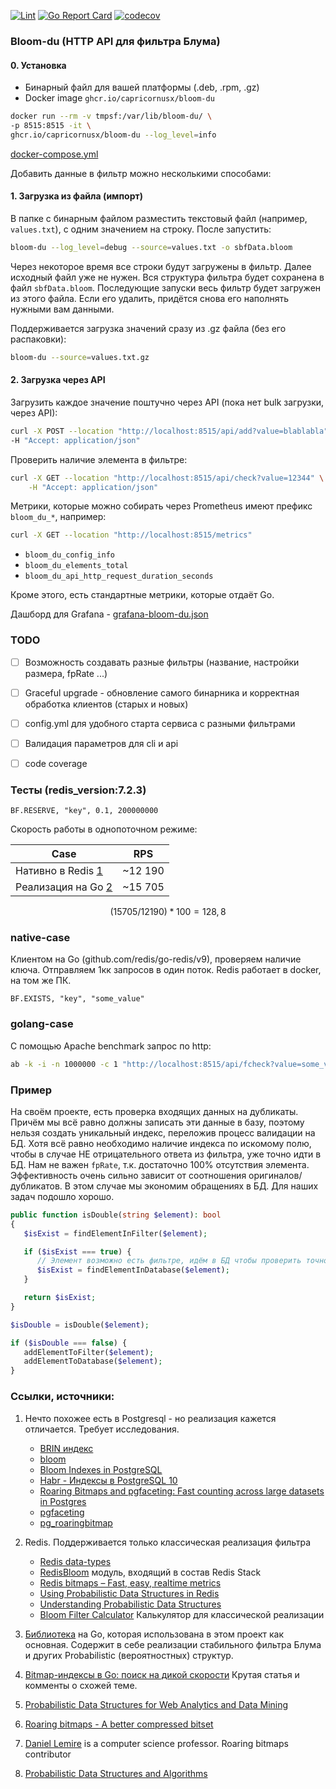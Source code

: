[![Lint](https://github.com/capricornusx/bloom-du/actions/workflows/lint.yml/badge.svg)](https://github.com/capricornusx/bloom-du/actions/workflows/lint.yml)
[![Go Report Card](https://goreportcard.com/badge/github.com/capricornusx/bloom-du)](https://goreportcard.com/report/github.com/capricornusx/bloom-du)
[![codecov](https://codecov.io/gh/capricornusx/bloom-du/graph/badge.svg?token=IO7ABLPOFP)](https://codecov.io/gh/capricornusx/bloom-du)

### Bloom-du (HTTP API для фильтра Блума)

#### 0. Установка

 - Бинарный файл для вашей платформы (.deb, .rpm, .gz) 
 - Docker image `ghcr.io/capricornusx/bloom-du`

```sh
docker run --rm -v tmpsf:/var/lib/bloom-du/ \
-p 8515:8515 -it \
ghcr.io/capricornusx/bloom-du --log_level=info
```

[docker-compose.yml](docs/docker-compose.yml)

Добавить данные в фильтр можно несколькими способами:
#### 1. Загрузка из файла (импорт)
В папке с бинарным файлом разместить текстовый файл (например, `values.txt`), с одним значением на строку. 
После запустить: 
 
```sh
bloom-du --log_level=debug --source=values.txt -o sbfData.bloom
```

Через некоторое время все строки будут загружены в фильтр. Далее исходный файл уже не нужен. 
Вся структура фильтра будет сохранена в файл `sbfData.bloom`. Последующие запуски весь фильтр 
будет загружен из этого файла. Если его удалить, придётся снова его наполнять нужными вам данными.

Поддерживается загрузка значений сразу из .gz файла (без его распаковки):

```sh
bloom-du --source=values.txt.gz
```

#### 2. Загрузка через API
Загрузить каждое значение поштучно через API (пока нет bulk загрузки, через API):

```sh
curl -X POST --location "http://localhost:8515/api/add?value=blablabla" \
-H "Accept: application/json" 
```


Проверить наличие элемента в фильтре:
```sh
curl -X GET --location "http://localhost:8515/api/check?value=12344" \
    -H "Accept: application/json"
```


Метрики, которые можно собирать через Prometheus имеют префикс `bloom_du_*`, например:


```sh
curl -X GET --location "http://localhost:8515/metrics"
```

 - `bloom_du_config_info`
 - `bloom_du_elements_total`
 - `bloom_du_api_http_request_duration_seconds`

Кроме этого, есть стандартные метрики, которые отдаёт Go.

Дашборд для Grafana - [grafana-bloom-du.json](internal%2Futils%2Fgrafana-bloom-du.json)


### TODO
- [ ] Возможность создавать разные фильтры (название, настройки размера, fpRate ...)
- [ ] Graceful upgrade - обновление самого бинарника и корректная обработка клиентов (старых и новых)
- [ ] config.yml для удобного старта сервиса с разными фильтрами
- [ ] Валидация параметров для cli и api
- [ ] code coverage


### Тесты (redis_version:7.2.3)

```redis
BF.RESERVE, "key", 0.1, 200000000
```

Скорость работы в однопоточном режиме:

| Case                               | RPS     |
|------------------------------------|---------|
| Нативно в Redis  [1](#native-case) | ~12 190 |
| Реализация на Go [2](#golang-case) | ~15 705 |

```math
(15705 / 12190) * 100 = 128,8%
```

### native-case
Клиентом на Go (github.com/redis/go-redis/v9), проверяем наличие ключа.
Отправляем 1кк запросов в один поток. Redis работает в docker, на том же ПК.

```redis
BF.EXISTS, "key", "some_value"
``` 

### golang-case
С помощью Apache benchmark запрос по http:

```sh
ab -k -i -n 1000000 -c 1 "http://localhost:8515/api/fcheck?value=some_value"
```

### Пример

На своём проекте, есть проверка входящих данных на дубликаты. Причём мы всё равно должны записать эти данные в базу, 
поэтому нельзя создать уникальный индекс, переложив процесс валидации на БД. Хотя всё равно необходимо наличие индекса 
по искомому полю, чтобы в случае НЕ отрицательного ответа из фильтра, уже точно идти в БД. Нам не важен `fpRate`, 
т.к. достаточно 100% отсутствия элемента. 
Эффективность очень сильно зависит от соотношения оригиналов/дубликатов. В этом случае мы экономим обращениях в БД.
Для наших задач подошло хорошо.

```php
public function isDouble(string $element): bool
{
   $isExist = findElementInFilter($element);

   if ($isExist === true) {
      // Элемент возможно есть фильтре, идём в БД чтобы проверить точно
      $isExist = findElementInDatabase($element);
   }

   return $isExist;
}

$isDouble = isDouble($element);

if ($isDouble === false) {
   addElementToFilter($element);
   addElementToDatabase($element);
}
```

### Ссылки, источники:

1. Нечто похожее есть в Postgresql - но реализация кажется отличается. Требует исследования.
   - [BRIN индекс](https://postgrespro.ru/docs/postgresql/16/brin-builtin-opclasses)
   - [bloom](https://postgrespro.ru/docs/postgresql/15/bloom)
   - [Bloom Indexes in PostgreSQL](https://www.percona.com/blog/bloom-indexes-in-postgresql/)
   - [Habr - Индексы в PostgreSQL 10](https://habr.com/ru/companies/postgrespro/articles/349224)
   - [Roaring Bitmaps and pgfaceting: Fast counting across large datasets in Postgres](https://pganalyze.com/blog/5mins-postgres-roaring-bitmaps-pgfaceting-query-performance)
   - [pgfaceting](https://github.com/cybertec-postgresql/pgfaceting)
   - [pg_roaringbitmap](https://github.com/ChenHuajun/pg_roaringbitmap)

2. Redis. Поддерживается только классическая реализация фильтра
   - [Redis data-types](https://redis.io/docs/data-types/probabilistic/bloom-filter/)
   - [RedisBloom](https://github.com/RedisBloom/RedisBloom) модуль, входящий в состав Redis Stack
   - [Redis bitmaps – Fast, easy, realtime metrics](https://spoolblog.wordpress.com/2011/11/29/fast-easy-realtime-metrics-using-redis-bitmaps/)
   - [Using Probabilistic Data Structures in Redis](https://semaphoreci.com/blog/probabilistic-data-structures-redis)
   - [Understanding Probabilistic Data Structures](https://github.com/guyroyse/understanding-probabilistic-data-structures)
   - [Bloom Filter Calculator](https://hur.st/bloomfilter) Калькулятор для классической реализации

3. [Библиотека](https://github.com/tylertreat/BoomFilters) на Go, которая использована в этом проект как основная.
Содержит в себе реализации стабильного фильтра Блума и других Probabilistic (вероятностных) структур.
4. [Bitmap-индексы в Go: поиск на дикой скорости](https://habr.com/ru/companies/badoo/articles/451938/) Крутая статья и комменты о схожей теме.
5. [Probabilistic Data Structures for Web Analytics and Data Mining](https://highlyscalable.wordpress.com/2012/05/01/probabilistic-structures-web-analytics-data-mining/)
6. [Roaring bitmaps - A better compressed bitset](https://roaringbitmap.org/about/)
7. [Daniel Lemire](https://github.com/lemire) is a computer science professor. Roaring bitmaps contributor
8. [Probabilistic Data Structures and Algorithms](https://github.com/gakhov)


